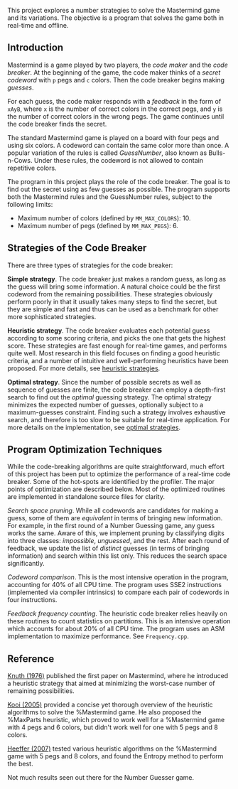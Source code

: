 This project explores a number strategies to solve the Mastermind game
and its variations. The objective is a program that solves the game both in real-time and offline.

## Introduction ##

Mastermind is a game played by two players, the <i>code maker</i> and the <i>code breaker</i>. At the beginning of the game, the code maker thinks of a <i>secret</i> <i>codeword</i> with `p` pegs and `c` colors. Then the code breaker begins making <i>guesses</i>.

For each guess, the code maker responds with a <i>feedback</i> in the form of `xAyB`, where `x` is the number of correct colors in the correct pegs, and `y` is the number of correct colors in the wrong pegs. The game continues until the code breaker finds the secret.

The standard Mastermind game is played on a board with four pegs and using six colors. A codeword can contain the same color more than once. A popular variation of the rules is called _GuessNumber_, also known as Bulls-n-Cows. Under these rules, the codeword is not allowed to contain repetitive colors.

The program in this project plays the role of the code breaker. The goal is to find out the secret using as few guesses as possible. The program supports both the Mastermind rules and the GuessNumber rules, subject to the following limits:

  * Maximum number of colors (defined by `MM_MAX_COLORS`): 10.
  * Maximum number of pegs (defined by `MM_MAX_PEGS`): 6.

## Strategies of the Code Breaker ##

There are three types of strategies for the code breaker:

**Simple strategy**. The code breaker just makes a random guess, as long as the guess will bring some information. A natural choice could be the first codeword from the remaining possibilities. These strategies obviously perform poorly in that it usually takes many steps to find the secret, but they are simple and fast and thus can be used as a benchmark for other more sophisticated strategies.

**Heuristic strategy**. The code breaker evaluates each potential guess according to some scoring criteria, and picks the one that gets the highest score. These strategies are fast enough for real-time games, and performs quite well. Most research in this field focuses on finding a good heuristic criteria, and a number of intuitive and well-performing heuristics have been proposed. For more details, see [heuristic strategies](HeuristicStrategies.md).

**Optimal strategy**. Since the number of possible secrets as well as sequence of guesses are finite, the code breaker can employ a depth-first search to find out the _optimal_ guessing strategy. The optimal strategy minimizes the expected number of guesses, optionally subject to a maximum-guesses constraint. Finding such a strategy involves exhaustive search, and therefore is too slow to be suitable for real-time application. For more details on the implementation, see [optimal strategies](OptimalStrategies.md).

## Program Optimization Techniques ##

While the code-breaking algorithms are quite straightforward, much effort of this project has been put to optimize the performance of a real-time code breaker. Some of the hot-spots are identified by the profiler. The major points of optimization are described below. Most of the optimized routines are implemented in standalone source files for clarity.

<i>Search space pruning</i>. While all codewords are candidates for making a guess, some of them are _equivalent_ in terms of bringing new information. For example, in the first round of a Number Guessing game, any guess works the same. Aware of this, we implement pruning by classifying digits into three classes: <i>impossible</i>, <i>unguessed</i>, and the rest. After each round of feedback, we update the list of <i>distinct</i> guesses (in terms of bringing information) and search within this list only. This reduces the search space significantly.

<i>Codeword comparison</i>. This is the most intensive operation in the program, accounting for 40% of all CPU time. The program uses SSE2 instructions (implemented via compiler intrinsics) to compare each pair of codewords in four instructions.

<i>Feedback frequency counting</i>. The heuristic code breaker relies heavily on these routines to count statistics on partitions. This is an intensive operation which accounts for about 20% of all CPU time. The program uses an ASM implementation to maximize performance. See `Frequency.cpp`.

## Reference ##

[Knuth (1976)](http://www.dcc.fc.up.pt/~sssousa/RM09101.pdf)
published the first paper on Mastermind, where he introduced a heuristic strategy that aimed at minimizing the worst-case number of remaining possibilities.

[Kooi (2005)](http://www.philos.rug.nl/~barteld/master.pdf)
provided a concise yet thorough overview of the heuristic
algorithms to solve the %Mastermind game. He also proposed the %MaxParts
heuristic, which proved to work well for a %Mastermind game with 4 pegs
and 6 colors, but didn't work well for one with 5 pegs and 8 colors.

[Heeffer (2007)](http://logica.ugent.be/albrecht/thesis/Logik.pdf)
tested various heuristic algorithms on the %Mastermind game with 5 pegs
and 8 colors, and found the Entropy method to perform the best.

Not much results seen out there for the Number Guesser game.